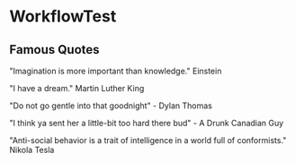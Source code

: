 # WorkflowTest

## Famous Quotes

"Imagination is more important than knowledge." Einstein

"I have a dream." Martin Luther King

"Do not go gentle into that goodnight" - Dylan Thomas

"I think ya sent her a little-bit too hard there bud" - A Drunk Canadian Guy

"Anti-social behavior is a trait of intelligence in a world full of conformists." Nikola Tesla